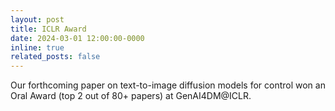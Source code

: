 ```yaml
---
layout: post
title: ICLR Award
date: 2024-03-01 12:00:00-0000
inline: true
related_posts: false
---
```


Our forthcoming paper on text-to-image diffusion models for control won an Oral Award (top 2 out of 80+ papers) at GenAI4DM@ICLR.